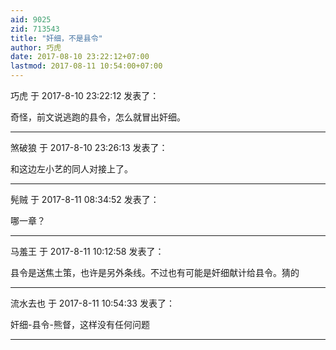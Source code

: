```yaml
---
aid: 9025
zid: 713543
title: "奸细，不是县令"
author: 巧虎
date: 2017-08-10 23:22:12+07:00
lastmod: 2017-08-11 10:54:00+07:00
---
```


巧虎 于 2017-8-10 23:22:12 发表了：

奇怪，前文说逃跑的县令，怎么就冒出奸细。

---

煞破狼 于 2017-8-10 23:26:13 发表了：

和这边左小艺的同人对接上了。

---

髡贼 于 2017-8-11 08:34:52 发表了：

哪一章？

---

马羞王 于 2017-8-11 10:12:58 发表了：

县令是送焦土策，也许是另外条线。不过也有可能是奸细献计给县令。猜的

---

流水去也 于 2017-8-11 10:54:33 发表了：

奸细-县令-熊督，这样没有任何问题

---
